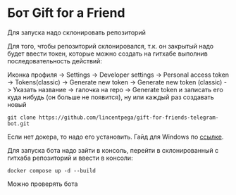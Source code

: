 # Бот Gift for a Friend
Для запуска надо склонировать репозиторий

Для того, чтобы репозиторий склонировался, т.к. он закрытый надо будет ввести токен, которые можно создать на гитхабе выполнив последовательность действий:

Иконка профиля -> Settings -> Developer settings -> Personal access token -> Tokens(classic) -> Generate new token -> Generate new token (classic) -> Указать название -> галочка на repo -> Generate token и записать его куда нибудь (он больше не появится), ну или каждый раз создавать новый
```shell
git clone https://github.com/lincentpega/gift-for-friends-telegram-bot.git
```

Если нет докера, то надо его установить. Гайд для Windows по [ссылке](https://docs.docker.com/desktop/install/windows-install/).

Для запуска бота надо зайти в консоль, перейти в склонированный с гитхаба репозиторий и ввести в консоли:
```shell
docker compose up -d --build
```

Можно проверять бота

